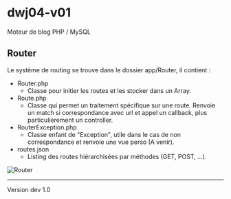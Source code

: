 # dwj04-v01
Moteur de blog PHP / MySQL

## Router

Le système de routing se trouve dans le dossier app/Router, il contient :

* Router.php
    * Classe pour initier les routes et les stocker dans un Array.
* Route.php
    * Classe qui permet un traitement spécifique sur une route. Renvoie un match si correspondance avec url et appel un callback, plus particulièrement un controller.
* RouterException.php
    * Classe enfant de "Exception", utile dans le cas de non correspondance et renvoie une vue perso (A venir).
* routes.json
    * Listing des routes hiérarchisées par méthodes (GET, POST, ...).

![Router](https://github.com/Manipovore/dwj04-v01/public/images/Router.png)

-------------
Version dev 1.0